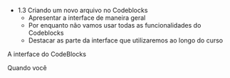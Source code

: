 - 1.3 Criando um novo arquivo no Codeblocks
	- Apresentar a interface de maneira geral
	- Por enquanto não vamos usar todas as funcionalidades do Codeblocks
	- Destacar as parte da interface que utilizaremos ao longo do curso


A interface do CodeBlocks


Quando você 


